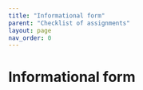 ```yaml
---
title: "Informational form"
parent: "Checklist of assignments"
layout: page
nav_order: 0
---
```



# Informational form